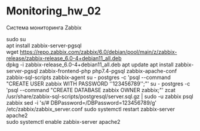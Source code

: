 # Monitoring_hw_02
Система мониторинга Zabbix

sudo su          
apt install zabbix-server-pgsql        
wget https://repo.zabbix.com/zabbix/6.0/debian/pool/main/z/zabbix-release/zabbix-release_6.0-4+debian11_all.deb   
dpkg -i zabbix-release_6.0-4+debian11_all.deb 
apt update 
apt install zabbix-server-pgsql zabbix-frontend-php php7.4-pgsql zabbix-apache-conf zabbix-sql-scripts zabbix-agent 
su - postgres -c 'psql --command "CREATE USER zabbix WITH PASSWORD '\'123456789\'';"' 
su - postgres -c 'psql --command "CREATE DATABASE zabbix OWNER zabbix;"' 
zcat /usr/share/zabbix-sql-scripts/postgresql/server.sql.gz | sudo -u zabbix psql zabbix 
sed -i 's/# DBPassword=/DBPassword=123456789/g' /etc/zabbix/zabbix_server.conf 
sudo systemctl restart zabbix-server apache2  
sudo systemctl enable zabbix-server apache2 
